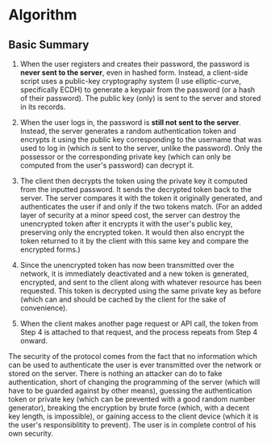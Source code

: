# Algorithm

## Basic Summary

1.  When the user registers and creates their password, the password is **never sent to the server**,
    even in hashed form. Instead, a client-side script uses a public-key cryptography system (I use
    elliptic-curve, specifically ECDH) to generate a keypair from the password (or a hash of their
    password). The public key (only) is sent to the server and stored in its records.

2.  When the user logs in, the password is **still not sent to the server**. Instead, the server generates
    a random authentication token and encrypts it using the public key corresponding to the username that
    was used to log in (which *is* sent to the server, unlike the password). Only the possessor or the
    corresponding private key (which can only be computed from the user's password) can decrypt it.

3.  The client then decrypts the token using the private key it computed from the inputted password. It
    sends the decrypted token back to the server. The server compares it with the token it originally
    generated, and authenticates the user if and only if the two tokens match. (For an added layer of
    security at a minor speed cost, the server can destroy the unencrypted token after it encrypts it
    with the user's public key, preserving only the encrypted token. It would then also encrypt the token
    returned to it by the client with this same key and compare the encrypted forms.)

4.  Since the unencrypted token has now been transmitted over the network, it is immediately deactivated
    and a new token is generated, encrypted, and sent to the client along with whatever resource has been
    requested. This token is decrypted using the same private key as before (which can and should be cached
    by the client for the sake of convenience).

5.  When the client makes another page request or API call, the token from Step 4 is attached to that request,
    and the process repeats from Step 4 onward.

The security of the protocol comes from the fact that no information which can be used to authenticate the
user is ever transmitted over the network or stored on the server. There is nothing an attacker can do to fake
authentication, short of changing the programming of the server (which will have to be guarded against by other
means), guessing the authentication token or private key (which can be prevented with a good random number
generator), breaking the encryption by brute force (which, with a decent key length, is impossible), or gaining
access to the client device (which it is the user's responsiblitity to prevent). The user is in complete control
of his own security.
